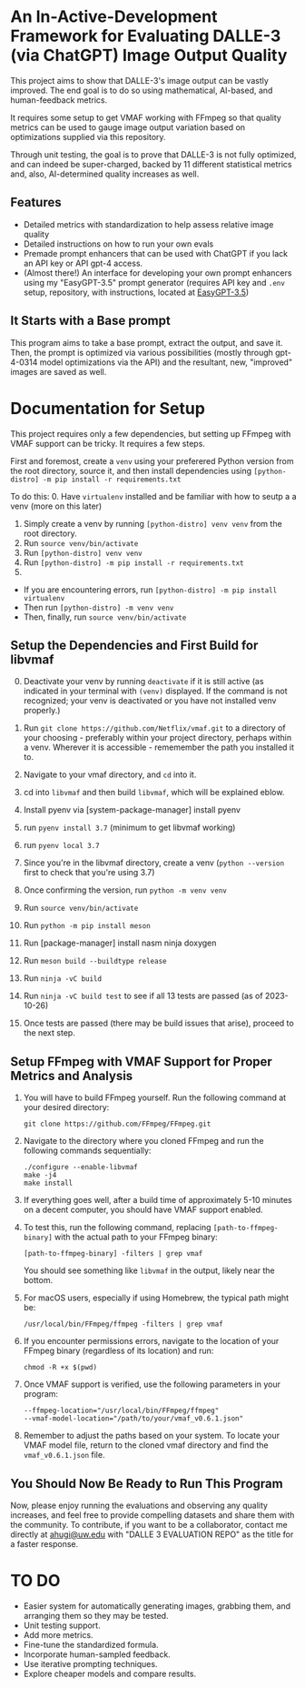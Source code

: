 # An In-Active-Development Framework for Evaluating DALLE-3 (via ChatGPT) Image Output Quality

This project aims to show that DALLE-3's image output can be vastly improved. The end goal is to do so using mathematical, AI-based, and human-feedback metrics.

It requires some setup to get VMAF working with FFmpeg so that quality metrics can be used to gauge image output variation based on optimizations supplied via this repository.

Through unit testing, the goal is to prove that DALLE-3 is not fully optimized, and can indeed be super-charged, backed by 11 different statistical metrics and, also, AI-determined quality increases as well.

## Features
- Detailed metrics with standardization to help assess relative image quality
- Detailed instructions on how to run your own evals
- Premade prompt enhancers that can be used with ChatGPT if you lack an API key or API gpt-4 access.
- (Almost there!) An interface for developing your own prompt enhancers using my "EasyGPT-3.5" prompt generator (requires API key and `.env` setup, repository, with instructions, located at [EasyGPT-3.5](https://github.com/alexfacehead/EasyGPT-3.5))

## It Starts with a Base prompt

This program aims to take a base prompt, extract the output, and save it. Then, the prompt is optimized via various possibilities (mostly through gpt-4-0314 model optimizations via the API) and the resultant, new, "improved" images are saved as well.

# Documentation for Setup
This project requires only a few dependencies, but setting up FFmpeg with VMAF support can be tricky. It requires a few steps.

First and foremost, create a `venv` using your preferered Python version from the root directory, source it, and then install dependencies using `[python-distro] -m pip install -r requirements.txt`

To do this:
0. Have `virtualenv` installed and be familiar with how to seutp a a venv (more on this later)
1. Simply create a venv by running `[python-distro] venv venv` from the root directory.
2. Run `source venv/bin/activate`
3. Run `[python-distro] venv venv`
4. Run `[python-distro] -m pip install -r requirements.txt`
5. 
- If you are encountering errors, run `[python-distro] -m pip install virtualenv`
- Then run `[python-distro] -m venv venv`
- Then, finally, run `source venv/bin/activate`

## Setup the Dependencies and First Build for libvmaf 
0. Deactivate your venv by running `deactivate` if it is still active (as indicated in your terminal with `(venv)` displayed. If the command is not recognized; your venv is deactivated or you have not installed venv properly.)

1. Run `git clone https://github.com/Netflix/vmaf.git` to a directory of your choosing - preferably within your project directory, perhaps within a venv. Wherever it is accessible - rememember the path you installed it to.
2. Navigate to your vmaf directory, and `cd` into it.
3. cd into `libvmaf` and then build `libvmaf`, which will be explained eblow.
4. Install pyenv via [system-package-manager] install pyenv
5. run `pyenv install 3.7` (minimum to get libvmaf working)
6. run `pyenv local 3.7`
7. Since you're in the libvmaf directory, create a venv (`python --version` first to check that you're using 3.7)
8. Once confirming the version, run `python -m venv venv`
9. Run `source venv/bin/activate`
10. Run `python -m pip install meson`
11. Run [package-manager] install nasm ninja doxygen
12. Run `meson build --buildtype release`
13. Run `ninja -vC build`
14. Run `ninja -vC build test` to see if all 13 tests are passed (as of 2023-10-26)
15. Once tests are passed (there may be build issues that arise), proceed to the next step.

## Setup FFmpeg with VMAF Support for Proper Metrics and Analysis

1. You will have to build FFmpeg yourself. Run the following command at your desired directory:
   ```
   git clone https://github.com/FFmpeg/FFmpeg.git
   ```

2. Navigate to the directory where you cloned FFmpeg and run the following commands sequentially:
   ```
   ./configure --enable-libvmaf
   make -j4
   make install
   ```

3. If everything goes well, after a build time of approximately 5-10 minutes on a decent computer, you should have VMAF support enabled.

4. To test this, run the following command, replacing `[path-to-ffmpeg-binary]` with the actual path to your FFmpeg binary:
   ```
   [path-to-ffmpeg-binary] -filters | grep vmaf
   ```
   You should see something like `libvmaf` in the output, likely near the bottom.

5. For macOS users, especially if using Homebrew, the typical path might be:
   ```
   /usr/local/bin/FFmpeg/ffmpeg -filters | grep vmaf
   ```

6. If you encounter permissions errors, navigate to the location of your FFmpeg binary (regardless of its location) and run:
   ```
   chmod -R +x $(pwd)
   ```

7. Once VMAF support is verified, use the following parameters in your program:
   ```
   --ffmpeg-location="/usr/local/bin/FFmpeg/ffmpeg"
   --vmaf-model-location="/path/to/your/vmaf_v0.6.1.json"
   ```

8. Remember to adjust the paths based on your system. To locate your VMAF model file, return to the cloned vmaf directory and find the `vmaf_v0.6.1.json` file.


## You Should Now Be Ready to Run This Program

Now, please enjoy running the evaluations and observing any quality increases, and feel free to provide compelling datasets and share them with the community. To contribute, if you want to be a collaborator, contact me directly at ahugi@uw.edu with "DALLE 3 EVALUATION REPO" as the title for a faster response.

# TO DO
- Easier system for automatically generating images, grabbing them, and arranging them so they may be tested.
- Unit testing support.
- Add more metrics.
- Fine-tune the standardized formula.
- Incorporate human-sampled feedback.
- Use iterative prompting techniques.
- Explore cheaper models and compare results.